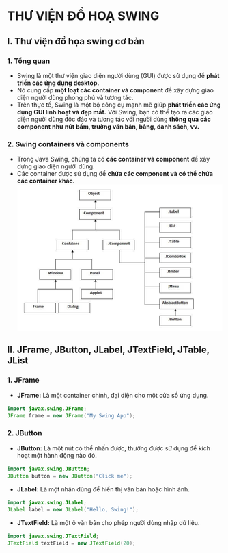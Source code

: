 # THƯ VIỆN ĐỒ HOẠ SWING
## I. Thư viện đồ họa swing cơ bản
### 1. Tổng quan
- Swing là một thư viện giao diện người dùng (GUI) được sử dụng để **phát triển các ứng dụng desktop.** 
- Nó cung cấp **một loạt các container và component** để xây dựng giao diện người dùng phong phú và tương tác. 
- Trên thực tế, Swing là một bộ công cụ mạnh mẽ giúp **phát triển các ứng dụng GUI linh hoạt và đẹp mắt.** Với Swing, bạn có thể tạo ra các giao diện người dùng độc đáo và tương tác với người dùng **thông qua các component như nút bấm, trường văn bản, bảng, danh sách, vv.**
### 2. Swing containers và components
- Trong Java Swing, chúng ta có **các container và component** để xây dựng giao diện người dùng. 
- Các container được sử dụng để **chứa các component và có thể chứa các container khác.**
![alt text](image.png)
## II. JFrame, JButton, JLabel, JTextField, JTable, JList
### 1. JFrame
- **JFrame:** Là một container chính, đại diện cho một cửa sổ ứng dụng.
```java
import javax.swing.JFrame;
JFrame frame = new JFrame("My Swing App");
```
### 2. JButton
- **JButton:** Là một nút có thể nhấn được, thường được sử dụng để kích hoạt một hành động nào đó.

```java
import javax.swing.JButton;
JButton button = new JButton("Click me");
```
- **JLabel:** Là một nhãn dùng để hiển thị văn bản hoặc hình ảnh.

```java
import javax.swing.JLabel;
JLabel label = new JLabel("Hello, Swing!");
```
- **JTextField:** Là một ô văn bản cho phép người dùng nhập dữ liệu.

```java
import javax.swing.JTextField;
JTextField textField = new JTextField(20);
```
